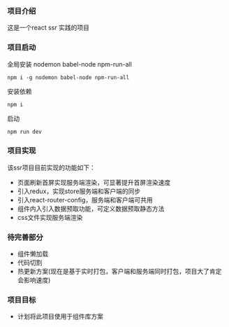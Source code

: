### 项目介绍
这是一个react ssr 实践的项目

### 项目启动

全局安装 nodemon babel-node npm-run-all

```shell
npm i -g nodemon babel-node npm-run-all
```

安装依赖
```shell
npm i
```

启动
```js
npm run dev
```

### 项目实现

该ssr项目目前实现的功能如下：

- 页面刷新首屏实现服务端渲染，可显著提升首屏渲染速度
- 引入redux，实现store服务端和客户端的同步
- 引入react-router-config，服务端和客户端可共用
- 组件内入引入数据预取功能，可定义数据预取静态方法
- css文件实现服务端渲染 


### 待完善部分

- 组件懒加载
- 代码切割
- 热更新方案(现在是基于实时打包，客户端和服务端同时打包，项目大了肯定会影响速度)

### 项目目标

- 计划将此项目使用于组件库方案
